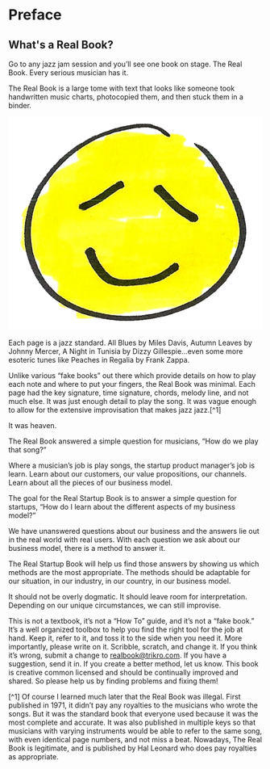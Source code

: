 # Preface
## What's a Real Book?
Go to any jazz jam session and you’ll see one book on stage. The Real Book.
Every serious musician has it.

The Real Book is a large tome with text that looks like someone took handwritten music charts, photocopied them, and then stuck them in a binder.

<img class="hey" src="face - smiley - happy user experience.png" alt="Drawing" />

Each page is a jazz standard. All Blues by Miles Davis, Autumn Leaves by Johnny Mercer, A Night in Tunisia by Dizzy Gillespie...even some more esoteric tunes like Peaches in Regalia by Frank Zappa.

Unlike various “fake books” out there which provide details on how to play each note and where to put your fingers, the Real Book was minimal. Each page had the key signature, time signature, chords, melody line, and not much else. It was just enough detail to play the song. It was vague enough to allow for the extensive improvisation that makes jazz jazz.[^1]

It was heaven.

The Real Book answered a simple question for musicians, “How do we play that song?”

Where a musician’s job is play songs, the startup product manager’s job is learn. Learn about our customers, our value propositions, our channels. Learn about all the pieces of our business model.

The goal for the Real Startup Book is to answer a simple question for startups, “How do I learn about the different aspects of my business model?”

We have unanswered questions about our business and the answers lie out in the real world with real users. With each question we ask about our business model, there is a method to answer it.

The Real Startup Book will help us find those answers by showing us which methods are the most appropriate. The methods should be adaptable for our situation, in our industry, in our country, in our business model.

It should not be overly dogmatic. It should leave room for interpretation.  Depending on our unique circumstances, we can still improvise.

This is not a textbook, it’s not a “How To” guide, and it’s not a “fake book.” It’s a well organized toolbox to help you find the right tool for the job at hand.
Keep it, refer to it, and toss it to the side when you need it.
More importantly, please write on it. Scribble, scratch, and change it.
If you think it’s wrong, submit a change to realbook@trikro.com.
If you have a suggestion, send it in. If you create a better method, let us know.
This book is creative common licensed and should be continually improved and shared. So please help us by finding problems and fixing them!


[^1] Of course I learned much later that the Real Book was illegal.
First published in 1971, it didn’t pay any royalties to the musicians who wrote the songs. But it was the standard book that everyone used because it was the most complete and accurate.
It was also published in multiple keys so that musicians with varying instruments would be able to refer to the same song, with even identical page numbers, and not miss a beat.
Nowadays, The Real Book is legitimate, and is published by Hal Leonard who does pay royalties as appropriate.












